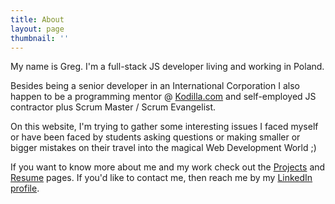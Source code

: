 ```yaml
---
title: About
layout: page
thumbnail: ''
---
```

My name is Greg. I'm a full-stack JS developer living and working in Poland.

Besides being a senior developer in an International Corporation I also happen to be a programming mentor @ [Kodilla.com](https://kodilla.com) and self-employed JS contractor plus  Scrum Master / Scrum Evangelist.

On this website, I'm trying to gather some interesting issues I faced myself or have been faced by students asking questions or making smaller or bigger mistakes on their travel into the magical Web Development World ;)

If you want to know more about me and my work check out the [Projects](/projects) and [Resume](/resume) pages. If you'd like to contact me, then reach me by my [LinkedIn profile](https://pl.linkedin.com/in/grzegorz-twardowski-7b1082b2).
